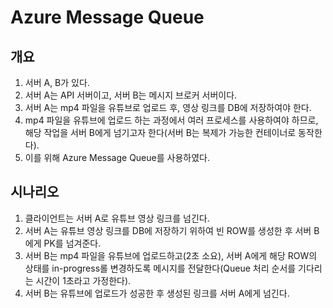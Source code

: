 # Azure Message Queue

## 개요

1. 서버 A, B가 있다.
2. 서버 A는 API 서버이고, 서버 B는 메시지 브로커 서버이다.
3. 서버 A는 mp4 파일을 유튜브로 업로드 후, 영상 링크를 DB에 저장하여야 한다.
4. mp4 파일을 유튜브에 업로드 하는 과정에서 여러 프로세스를 사용하여야 하므로, 해당 작업을 서버 B에게 넘기고자 한다(서버 B는 복제가 가능한 컨테이너로 동작한다).
5. 이를 위해 Azure Message Queue를 사용하였다.

## 시나리오

1. 클라이언트는 서버 A로 유튜브 영상 링크를 넘긴다.
2. 서버 A는 유튜브 영상 링크를 DB에 저장하기 위하여 빈 ROW를 생성한 후 서버 B에게 PK를 넘겨준다.
3. 서버 B는 mp4 파일을 유튜브에 업로드하고(2초 소요), 서버 A에게 해당 ROW의 상태를 in-progress롤 변경하도록 메시지를 전달한다(Queue 처리 순서를 기다리는 시간이 1초라고 가정한다).
4. 서버 B는 유튜브에 업로드가 성공한 후 생성된 링크를 서버 A에게 넘긴다.
